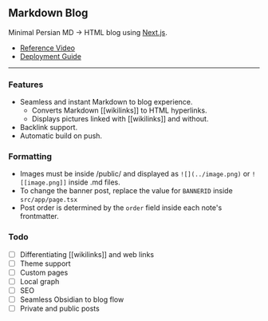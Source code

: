 ## Markdown Blog

Minimal Persian MD -> HTML blog using [Next.js](https://nextjs.org/).

- [Reference Video](https://www.youtube.com/watch?v=Hiabp1GY8fA)
- [Deployment Guide](https://medium.com/frontendweb/how-to-deploy-a-nextjs-app-to-github-pages-1de4f6ed762e)

---

### Features

- Seamless and instant Markdown to blog experience.
    - Converts Markdown [[wikilinks]] to HTML hyperlinks.
    - Displays pictures linked with [[wikilinks]] and without.
- Backlink support.
- Automatic build on push.

### Formatting

- Images must be inside /public/ and displayed as ```![](../image.png)``` or ```![[image.png]]``` inside .md files.
- To change the banner post, replace the value for ```BANNERID``` inside ```src/app/page.tsx```
- Post order is determined by the ```order``` field inside each note's frontmatter.

### Todo

- [ ] Differentiating [[wikilinks]] and web links
- [ ] Theme support
- [ ] Custom pages
- [ ] Local graph
- [ ] SEO
- [ ] Seamless Obsidian to blog flow
- [ ] Private and public posts